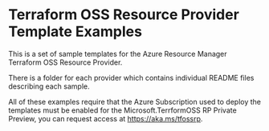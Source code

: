 # Terraform OSS Resource Provider Template Examples

This is a set of sample templates for the Azure Resource Manager Terraform OSS Resource Provider.

There is a folder for each provider which contains individual README files describing each sample.

All of these examples require that the Azure Subscription used to deploy the templates must be enabled for the Microsoft.TerrformOSS RP Private Preview, you can request access at https://aka.ms/tfossrp.